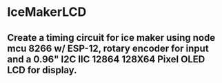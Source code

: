 # IceMakerLCD
## Create a timing circuit for ice maker using node mcu 8266 w/ ESP-12, rotary encoder for input and a 0.96" I2C IIC 12864 128X64 Pixel OLED LCD for display.  
